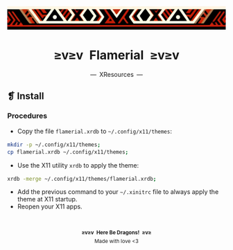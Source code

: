 <p align="center">
  <img alt="" src="../../assets/ornament.png" width=900 />
</p>
<h1 align="center">≥v≥v&ensp;Flamerial&ensp;≥v≥v</h1>
<p align="center">—&ensp;XResources&ensp;—</p>

## ❡ Install
### Procedures
- Copy the file `flamerial.xrdb` to `~/.config/x11/themes`:
```zsh
mkdir -p ~/.config/x11/themes;
cp flamerial.xrdb ~/.config/x11/themes;
```
- Use the X11 utility `xrdb` to apply the theme:
```zsh
xrdb -merge ~/.config/x11/themes/flamerial.xrdb;
```
- Add the previous command to your `~/.xinitrc` file to always apply the theme at X11 startup.
- Reopen your X11 apps.

&ensp;
<p align="center"><sup><strong>≥v≥v&ensp;Here Be Dragons!&ensp;≥v≥</strong><br />Made with love <3</sup></p>
